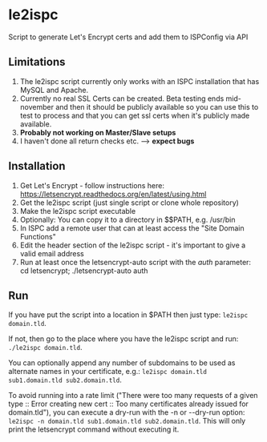 # le2ispc
Script to generate Let's Encrypt certs and add them to ISPConfig via API

## Limitations

1. The le2ispc script currently only works with an ISPC installation that has MySQL and Apache.
2. Currently no real SSL Certs can be created. Beta testing ends mid-november and then it should be publicly available
   so you can use this to test to process and that you can get ssl certs when it's publicly made available.
3. **Probably not working on Master/Slave setups**
4. I haven't done all return checks etc. --> **expect bugs**

## Installation

1. Get Let's Encrypt - follow instructions here: https://letsencrypt.readthedocs.org/en/latest/using.html
2. Get the le2ispc script (just single script or clone whole repository)
3. Make the le2ispc script executable
4. Optionally: You can copy it to a directory in $$PATH, e.g. /usr/bin
5. In ISPC add a remote user that can at least access the "Site Domain Functions"
6. Edit the header section of the le2ispc script - it's important to give a valid email address
7. Run at least once the letsencrypt-auto script with the *auth* parameter: cd letsencrypt; ./letsencrypt-auto auth

## Run

If you have put the script into a location in $PATH then just type:  ```le2ispc domain.tld```.

If not, then go to the place where you have the le2ispc script and run: ```./le2ispc domain.tld```.

You can optionally append any number of subdomains to be used as alternate names in your certificate, e.g.: ```le2ispc domain.tld sub1.domain.tld sub2.domain.tld```.

To avoid running into a rate limit ("There were too many requests of a given type :: Error creating new cert :: Too many certificates already issued for domain.tld"), you can execute a dry-run with the -n or --dry-run option: ```le2ispc -n domain.tld sub1.domain.tld sub2.domain.tld```. This will only print the letsencrypt command without executing it.